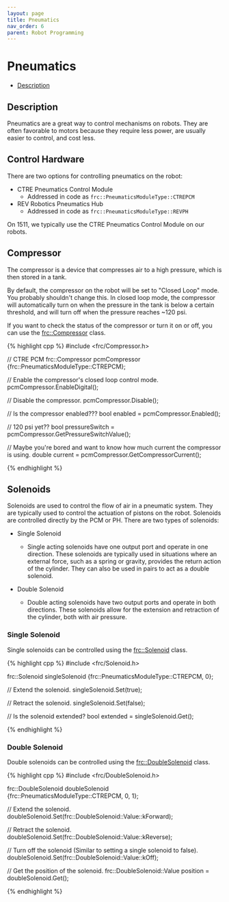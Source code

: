 ```yaml
---
layout: page
title: Pneumatics
nav_order: 6
parent: Robot Programming
---
```


# Pneumatics

* [Description](#description)

## Description
Pneumatics are a great way to control mechanisms on robots. They are often favorable to motors because they require less power, are usually easier to control, and cost less.

## Control Hardware
There are two options for controlling pneumatics on the robot:
- CTRE Pneumatics Control Module
  - Addressed in code as `frc::PneumaticsModuleType::CTREPCM`
- REV Robotics Pneumatics Hub
  - Addressed in code as `frc::PneumaticsModuleType::REVPH`

On 1511, we typically use the CTRE Pneumatics Control Module on our robots.

## Compressor
The compressor is a device that compresses air to a high pressure, which is then stored in a tank.

By default, the compressor on the robot will be set to "Closed Loop" mode. You probably shouldn't change this. In closed loop mode, the compressor will automatically turn on when the pressure in the tank is below a certain threshold, and will turn off when the pressure reaches ~120 psi.

If you want to check the status of the compressor or turn it on or off, you can use the [frc::Compressor](https://github.wpilib.org/allwpilib/docs/release/cpp/classfrc_1_1_compressor.html) class.

{% highlight cpp %}
#include <frc/Compressor.h>

// CTRE PCM
frc::Compressor pcmCompressor {frc::PneumaticsModuleType::CTREPCM};

// Enable the compressor's closed loop control mode.
pcmCompressor.EnableDigital();

// Disable the compressor.
pcmCompressor.Disable();

// Is the compressor enabled???
bool enabled = pcmCompressor.Enabled();

// 120 psi yet??
bool pressureSwitch = pcmCompressor.GetPressureSwitchValue();

// Maybe you're bored and want to know how much current the compressor is using.
double current = pcmCompressor.GetCompressorCurrent();

{% endhighlight %}

## Solenoids

Solenoids are used to control the flow of air in a pneumatic system. They are typically used to control the actuation of pistons on the robot. Solenoids are controlled directly by the PCM or PH. There are two types of solenoids:
* Single Solenoid
  - Single acting solenoids have one output port and operate in one direction. These solenoids are typically used in situations where an external force, such as a spring or gravity, provides the return action of the cylinder. They can also be used in pairs to act as a double solenoid.

* Double Solenoid
  - Double acting solenoids have two output ports and operate in both directions. These solenoids allow for the extension and retraction of the cylinder, both with air pressure.

### Single Solenoid

Single solenoids can be controlled using the [frc::Solenoid](https://github.wpilib.org/allwpilib/docs/release/cpp/classfrc_1_1_double_solenoid.html) class.

{% highlight cpp %}
#include <frc/Solenoid.h>

frc::Solenoid singleSolenoid {frc::PneumaticsModuleType::CTREPCM, 0};

// Extend the solenoid.
singleSolenoid.Set(true);

// Retract the solenoid.
singleSolenoid.Set(false);

// Is the solenoid extended?
bool extended = singleSolenoid.Get();

{% endhighlight %}

### Double Solenoid

Double solenoids can be controlled using the [frc::DoubleSolenoid](https://github.wpilib.org/allwpilib/docs/release/cpp/classfrc_1_1_double_solenoid.html) class.

{% highlight cpp %}
#include <frc/DoubleSolenoid.h>

frc::DoubleSolenoid doubleSolenoid {frc::PneumaticsModuleType::CTREPCM, 0, 1};

// Extend the solenoid.
doubleSolenoid.Set(frc::DoubleSolenoid::Value::kForward);

// Retract the solenoid.
doubleSolenoid.Set(frc::DoubleSolenoid::Value::kReverse);

// Turn off the solenoid (Similar to setting a single solenoid to false).
doubleSolenoid.Set(frc::DoubleSolenoid::Value::kOff);

// Get the position of the solenoid.
frc::DoubleSolenoid::Value position = doubleSolenoid.Get();

{% endhighlight %}
